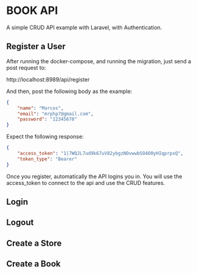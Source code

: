 # BOOK API

A simple CRUD API example with Laravel, with Authentication.


## Register a User

After running the docker-compose, and running the migration, just send a post request to:

http://localhost:8989/api/register

And then, post the following body as the example:

```json
{
    "name": "Marcos",
    "email": "mrphp7@gmail.com",
    "password": "12345678"
}
```

Expect the following response:
```json
{
	"access_token": "1|7WQJL7ud9k67uV82ybgzNOvwwbSO4O0yHIqprpxQ",
	"token_type": "Bearer"
}
```

Once you register, automatically the API logins you in. You will use the access_token to connect to the api and use the CRUD features.

## Login


## Logout


## Create a Store


## Create a Book